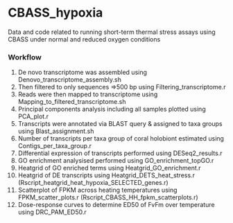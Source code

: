 # CBASS_hypoxia

Data and code related to running short-term thermal stress assays using CBASS under normal and reduced oxygen conditions

### Workflow

1.	De novo transcriptome was assembled using Denovo_transcriptome_assembly.sh
2.	Then filtered to only sequences =>500 bp using Filtering_transcriptome.r
3.	Reads were then mapped to transcriptome using Mapping_to_filtered_transcriptome.sh
4.	Principal components analysis including all samples plotted using PCA_plot.r
5.	Transcripts were annotated via BLAST query & assigned to taxa groups using Blast_assignment.sh
6.	Number of transcripts per taxa group of coral holobiont estimated using Contigs_per_taxa_group.r
7.	Differential expression of transcripts performed using DESeq2_results.r
8.	GO enrichment analysised performed using GO_enrichment_topGO.r
9.	Heatgrid of GO enriched terms using Heatgrid_GO_enrichment.r
10.	Heatgrid of DE transcripts using Heatgrid_DETS_heat_stress.r (Rscript_heatgrid_heat_hypoxia_SELECTED_genes.r)
11.	Scatterplot of FPKM across heating temperatures using FPKM_scatter_plots.r (Rscript_CBASS_HH_fpkm_scatterplots.r)
12. Dose-response curves to determine ED50 of FvFm over temperature using DRC_PAM_ED50.r
